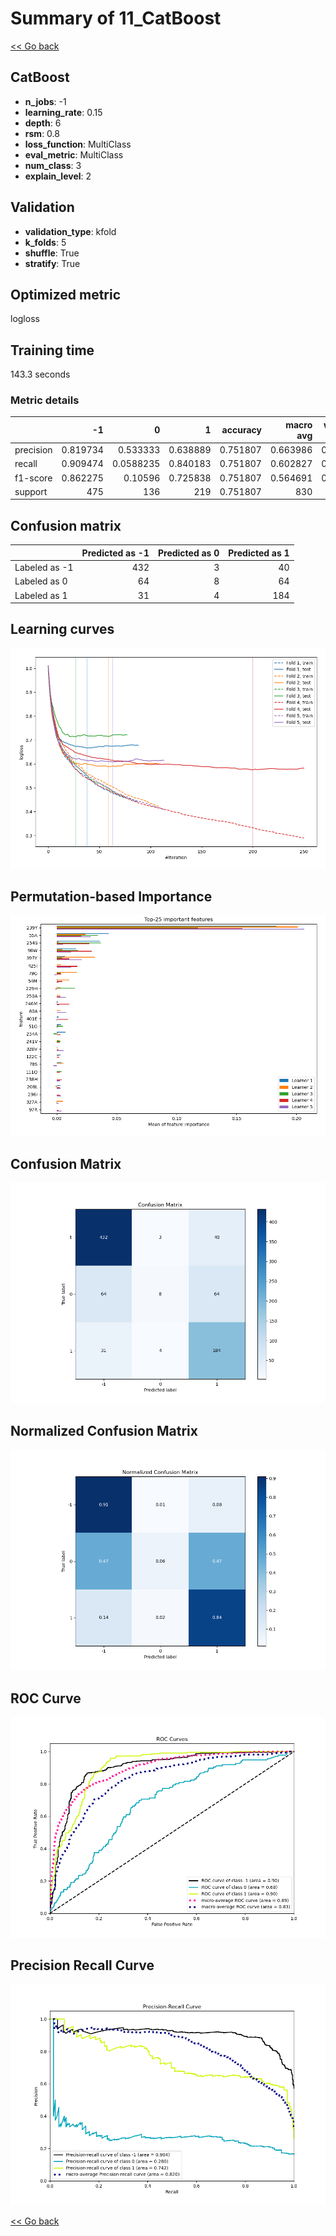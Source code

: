 # Summary of 11_CatBoost

[<< Go back](../README.md)


## CatBoost
- **n_jobs**: -1
- **learning_rate**: 0.15
- **depth**: 6
- **rsm**: 0.8
- **loss_function**: MultiClass
- **eval_metric**: MultiClass
- **num_class**: 3
- **explain_level**: 2

## Validation
 - **validation_type**: kfold
 - **k_folds**: 5
 - **shuffle**: True
 - **stratify**: True

## Optimized metric
logloss

## Training time

143.3 seconds

### Metric details
|           |         -1 |           0 |          1 |   accuracy |   macro avg |   weighted avg |   logloss |
|:----------|-----------:|------------:|-----------:|-----------:|------------:|---------------:|----------:|
| precision |   0.819734 |   0.533333  |   0.638889 |   0.751807 |    0.663986 |       0.725089 |  0.630375 |
| recall    |   0.909474 |   0.0588235 |   0.840183 |   0.751807 |    0.602827 |       0.751807 |  0.630375 |
| f1-score  |   0.862275 |   0.10596   |   0.725838 |   0.751807 |    0.564691 |       0.702349 |  0.630375 |
| support   | 475        | 136         | 219        |   0.751807 |  830        |     830        |  0.630375 |


## Confusion matrix
|               |   Predicted as -1 |   Predicted as 0 |   Predicted as 1 |
|:--------------|------------------:|-----------------:|-----------------:|
| Labeled as -1 |               432 |                3 |               40 |
| Labeled as 0  |                64 |                8 |               64 |
| Labeled as 1  |                31 |                4 |              184 |

## Learning curves
![Learning curves](learning_curves.png)

## Permutation-based Importance
![Permutation-based Importance](permutation_importance.png)
## Confusion Matrix

![Confusion Matrix](confusion_matrix.png)


## Normalized Confusion Matrix

![Normalized Confusion Matrix](confusion_matrix_normalized.png)


## ROC Curve

![ROC Curve](roc_curve.png)


## Precision Recall Curve

![Precision Recall Curve](precision_recall_curve.png)



[<< Go back](../README.md)
